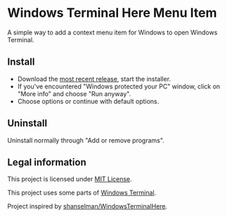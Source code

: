 # Windows Terminal Here Menu Item

A simple way to add a context menu item for Windows to open Windows Terminal.

## Install

* Download the [most recent release][release], start the installer.
* If you've encountered "Windows protected your PC" window, click on "More info"
  and choose "Run anyway".
* Choose options or continue with default options.

## Uninstall

Uninstall normally through "Add or remove programs".

## Legal information

This project is licensed under [MIT License][license].

This project uses some parts of [Windows Terminal][wt-license].

Project inspired by [shanselman/WindowsTerminalHere][inspired].

[release]: https://github.com/rensatsu/windows-terminal-here/releases/latest
[license]: https://github.com/rensatsu/windows-terminal-here/blob/master/LICENSE
[wt-license]: https://github.com/microsoft/terminal/blob/a6a8937af7af1f98f7e0888b4b10cf5adf057990/LICENSE
[inspired]: https://github.com/shanselman/WindowsTerminalHere
